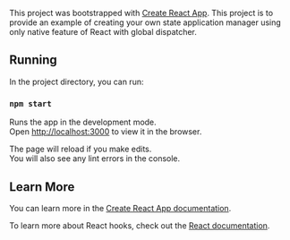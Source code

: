 This project was bootstrapped with [Create React App](https://github.com/facebook/create-react-app).
This project is to provide an example of creating your own state application manager using only native feature of React with global dispatcher.

## Running

In the project directory, you can run:

### `npm start`

Runs the app in the development mode.<br>
Open [http://localhost:3000](http://localhost:3000) to view it in the browser.

The page will reload if you make edits.<br>
You will also see any lint errors in the console.

## Learn More

You can learn more in the [Create React App documentation](https://facebook.github.io/create-react-app/docs/getting-started).

To learn more about React hooks, check out the [React documentation](https://reactjs.org/docs/hooks-intro.html).
